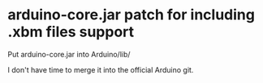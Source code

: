 # arduino-core.jar patch for including .xbm files support

Put arduino-core.jar into Arduino/lib/

I don't have time to merge it into the official Arduino git.

